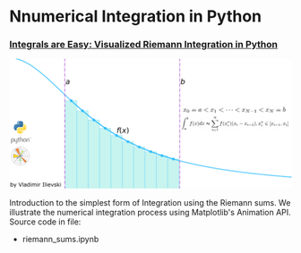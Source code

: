 # Nnumerical Integration in Python

### [Integrals are Easy: Visualized Riemann Integration in Python](https://ilievskiv.github.io/blog/2020-05-27-riemann-integration/)

<center>
<img src="../assets/riemann_integration_teaser.png" alt="Numerical Integration using Riemann Sums in Python visualized with Matplotlib" />
</center>

Introduction to the simplest form of Integration using the Riemann sums. We illustrate the numerical integration
process using Matplotlib's Animation API. Source code in file:

- riemann_sums.ipynb
